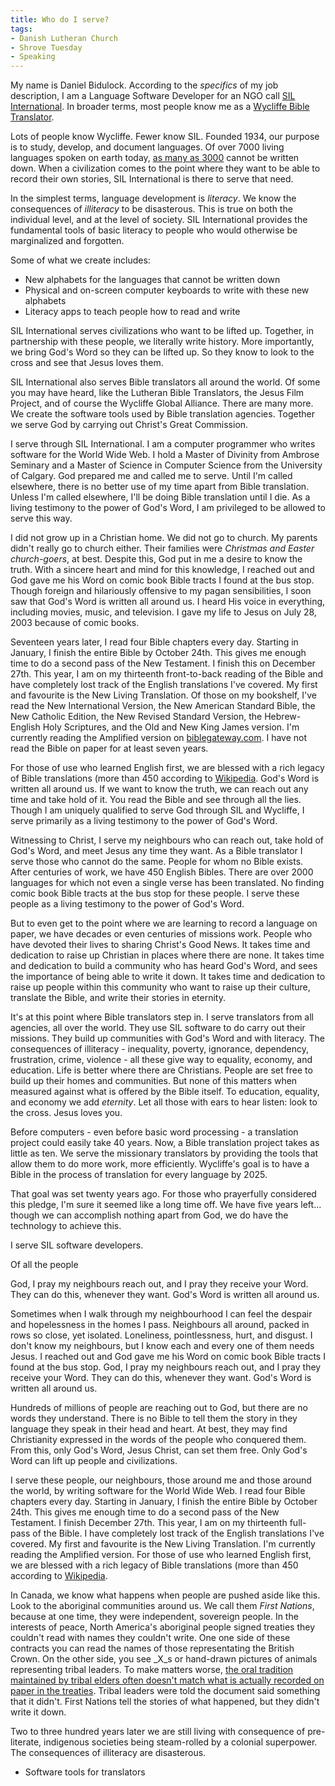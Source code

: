 ```yaml
---
title: Who do I serve?
tags:
- Danish Lutheran Church
- Shrove Tuesday
- Speaking
---
```


My name is Daniel Bidulock. According to the _specifics_ of my job description, I am a Language Software Developer for an NGO call [SIL International](https://sil.org). In broader terms, most people know me as a [Wycliffe Bible Translator](https://wycliffe.ca).

Lots of people know Wycliffe. Fewer know SIL. Founded 1934, our purpose is to study, develop, and document languages. Of over 7000 living languages spoken on earth today, [as many as 3000](https://www.ethnologue.com/enterprise-faq/how-many-languages-world-are-unwritten-0) cannot be written down.  When a civilization comes to the point where they want to be able to record their own stories, SIL International is there to serve that need.

In the simplest terms, language development is _literacy_. We know the consequences of _illiteracy_ to be disasterous. This is true on both the individual level, and at the level of society. SIL International provides the fundamental tools of basic literacy to people who would otherwise be marginalized and forgotten.

Some of what we create includes:

- New alphabets for the languages that cannot be written down
- Physical and on-screen computer keyboards to write with these new alphabets
- Literacy apps to teach people how to read and write

SIL International serves civilizations who want to be lifted up. Together, in partnership with these people, we literally write history. More importantly, we bring God's Word so they can be lifted up. So they know to look to the cross and see that Jesus loves them.

SIL International also serves Bible translators all around the world. Of some you may have heard, like the Lutheran Bible Translators, the Jesus Film Project, and of course the Wycliffe Global Alliance. There are many more. We create the software tools used by Bible translation agencies. Together we serve God by carrying out Christ's Great Commission. 

I serve through SIL International. I am a computer programmer who writes software for the World Wide Web. I hold a Master of Divinity from Ambrose Seminary and a Master of Science in Computer Science from the University of Calgary. God prepared me and called me to serve. Until I'm called elsewhere, there is no better use of my time apart from Bible translation. Unless I'm called elsewhere, I'll be doing Bible translation until I die. As a living testimony to the power of God's Word, I am privileged to be allowed to serve this way.

I did not grow up in a Christian home. We did not go to church. My parents didn't really go to church either. Their families were _Christmas and Easter church-goers_, at best. Despite this, God put in me a desire to know the truth. With a sincere heart and mind for this knowledge, I reached out and God gave me his Word on comic book Bible tracts I found at the bus stop. Though foreign and hilariously offensive to my pagan sensibilities, I soon saw that God's Word is written all around us. I heard His voice in everything, including movies, music, and television. I gave my life to Jesus on July 28, 2003 because of comic books.

Seventeen years later, I read four Bible chapters every day. Starting in January, I finish the entire Bible by October 24th. This gives me enough time to do a second pass of the New Testament. I finish this on December 27th. This year, I am on my thirteenth front-to-back reading of the Bible and have completely lost track of the English translations I've covered. My first and favourite is the New Living Translation. Of those on my bookshelf, I've read the New International Version, the New American Standard Bible, the New Catholic Edition, the New Revised Standard Version, the Hebrew-English Holy Scriptures, and the Old and New King James version. I'm currently reading the Amplified version on [biblegateway.com](https://www.biblegateway.com/). I have not read the Bible on paper for at least seven years.

For those of use who learned English first, we are blessed with a rich legacy of Bible translations (more than 450 according to [Wikipedia](https://en.wikipedia.org/wiki/Bible_translations_into_English). God's Word is written all around us. If we want to know the truth, we can reach out any time and take hold of it. You read the Bible and see through all the lies. Though I am uniquely qualified to serve God through SIL and Wycliffe, I serve primarily as a living testimony to the power of God's Word.

Witnessing to Christ, I serve my neighbours who can reach out, take hold of God's Word, and meet Jesus any time they want. As a Bible translator I serve those who cannot do the same. People for whom no Bible exists. After centuries of work, we have 450 English Bibles. There are over 2000 languages for which not even a single verse has been translated. No finding comic book Bible tracts at the bus stop for these people. I serve these people as a living testimony to the power of God's Word.

But to even get to the point where we are learning to record a language on paper, we have decades or even centuries of missions work. People who have devoted their lives to sharing Christ's Good News. It takes time and dedication to raise up Christian in places where there are none. It takes time and dedication to build a community who has heard God's Word, and sees the importance of being able to write it down. It takes time and dedication to raise up people within this community who want to raise up their culture, translate the Bible, and write their stories in eternity.

It's at this point where Bible translators step in. I serve translators from all agencies, all over the world. They use SIL software to do carry out their missions. They build up communities with God's Word and with literacy. The consequences of illiteracy - inequality, poverty, ignorance, dependency, frustration, crime, violence - all these give way to equality, economy, and education. Life is better where there are Christians. People are set free to build up their homes and communities. But none of this matters when measured against what is offered by the Bible itself. To education, equality, and economy we add _eternity_. Let all those with ears to hear listen: look to the cross. Jesus loves you.

Before computers - even before basic word processing - a translation project could easily take 40 years. Now, a Bible translation project takes as little as ten. We serve the missionary translators by providing the tools that allow them to do more work, more efficiently. Wycliffe's goal is to have a Bible in the process of translation for every language by 2025.

That goal was set twenty years ago. For those who prayerfully considered this pledge, I'm sure it seemed like a long time off. We have five years left... though we can accomplish nothing apart from God, we do have the technology to achieve this. 

I serve SIL software developers.






Of all the people





 God, I pray my neighbours reach out, and I pray they receive your Word. They can do this, whenever they want. God's Word is written all around us.




 Sometimes when I walk through my neighbourhood I can feel the despair and hopelessness in the homes I pass. Neighbours all around, packed in rows so close, yet isolated. Loneliness, pointlessness, hurt, and disgust. I don't know my neighbours, but I know each and every one of them needs Jesus. I reached out and God gave me his Word on comic book Bible tracts I found at the bus stop. God, I pray my neighbours reach out, and I pray they receive your Word. They can do this, whenever they want. God's Word is written all around us.

Hundreds of millions of people are reaching out to God, but there are no words they understand. There is no Bible to tell them the story in they language they speak in their head and heart. At best, they may find Christianity expressed in the words of the people who conquered them. From this, only God's Word, Jesus Christ, can set them free. Only God's Word can lift up people and civilizations.

I serve these people, our neighbours, those around me and those around the world, by writing software for the World Wide Web. I read four Bible chapters every day. Starting in January, I finish the entire Bible by October 24th. This gives me enough time to do a second pass of the New Testament. I finish December 27th. This year, I am on my thirteenth full-pass of the Bible. I have completely lost track of the English translations I've covered. My first and favourite is the New Living Translation. I'm currently reading the Amplified version. For those of use who learned English first, we are blessed with a rich legacy of Bible translations (more than 450 according to [Wikipedia](https://en.wikipedia.org/wiki/Bible_translations_into_English).







In Canada, we know what happens when people are pushed aside like this. Look to the aboriginal communities around us. We call them _First Nations_, because at one time, they were independent, sovereign people. In the interests of peace, North America's aboriginal people signed treaties they couldn't read with names they couldn't write. One one side of these contracts you can read the names of those representating the British Crown. On the other side, you see _X_s or hand-drawn pictures of animals representing tribal leaders. To make matters worse, [the oral tradition maintained by tribal elders often doesn't match what is actually recorded on paper in the treaties](https://www.cbc.ca/news/canada/treaties-from-1760-1923-two-sides-to-the-story-1.1081839). Tribal leaders were told the document said something that it didn't. First Nations tell the stories of what happened, but they didn't write it down. 

Two to three hundred years later we are still living with consequence of pre-literate, indigenous societies being steam-rolled by a colonial superpower. The consequences of illiteracy are disasterous. 


- Software tools for translators


